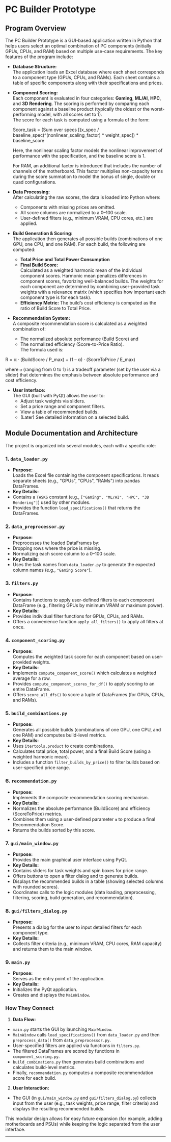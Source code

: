 ﻿# PC Builder Prototype

## Program Overview

The PC Builder Prototype is a GUI-based application written in Python that helps users select an optimal combination of PC components (initially GPUs, CPUs, and RAM) based on multiple use-case requirements. The key features of the program include:

- **Database Structure:**  
  The application loads an Excel database where each sheet corresponds to a component type (GPUs, CPUs, and RAMs). Each sheet contains a table of specific components along with their specifications and prices.

- **Component Scoring:**  
  Each component is evaluated in four categories: **Gaming**, **ML/AI**, **HPC**, and **3D Rendering**. The scoring is performed by comparing each component against a baseline product (typically the oldest or the worst-performing model, with all scores set to 1).  
  The score for each task is computed using a formula of the form:

  Score_task = (Sum over specs [(x_spec / baseline_spec)^(nonlinear_scaling_factor) * weight_spec]) * baseline_score

  Here, the nonlinear scaling factor models the nonlinear improvement of performance with the specification, and the baseline score is 1.

  For RAM, an additional factor is introduced that includes the number of channels of the motherboard. This factor multiplies non-capacity terms during the score summation to model the bonus of single, double or quad configurations.

- **Data Processing:**  
After calculating the raw scores, the data is loaded into Python where:
  - Components with missing prices are omitted.
  - All score columns are normalized to a 0–100 scale.
  - User-defined filters (e.g., minimum VRAM, CPU cores, etc.) are applied.

- **Build Generation & Scoring:**  
The application then generates all possible builds (combinations of one GPU, one CPU, and one RAM). For each build, the following are computed:
  - **Total Price and Total Power Consumption**
  - **Final Build Score:**  
      Calculated as a weighted harmonic mean of the individual component scores. Harmonic mean penalizes differences in component scores, favorizing well-balanced builds.
      The weights for each component are determined by combining user-provided task weights with a relevance matrix (which specifies how important each component type is for each task).
  - **Efficiency Metric:**
      The build’s cost efficiency is computed as the ratio of Build Score to Total Price.

- **Recommendation System:**  
A composite recommendation score is calculated as a weighted combination of:
  - The normalized absolute performance (Build Score) and
  - The normalized efficiency (Score-to-Price Ratio).  
The formula used is:

R = α · (BuildScore / P_max) + (1 – α) · (ScoreToPrice / E_max)

where `α` (ranging from 0 to 1) is a tradeoff parameter (set by the user via a slider) that determines the emphasis between absolute performance and cost efficiency.

- **User Interface:**  
The GUI (built with PyQt) allows the user to:
  - Adjust task weights via sliders.
  - Set a price range and component filters.
  - View a table of recommended builds.
  - (Later) See detailed information on a selected build.

## Module Documentation and Architecture

The project is organized into several modules, each with a specific role:

### 1. `data_loader.py`
- **Purpose:**  
Loads the Excel file containing the component specifications. It reads separate sheets (e.g., "GPUs", "CPUs", "RAMs") into pandas DataFrames.
- **Key Details:**  
- Contains a `TASKS` constant (e.g., `["Gaming", "ML/AI", "HPC", "3D Rendering"]`) used by other modules.
- Provides the function `load_specifications()` that returns the DataFrames.

### 2. `data_preprocessor.py`
- **Purpose:**  
Preprocesses the loaded DataFrames by:
- Dropping rows where the price is missing.
- Normalizing each score column to a 0–100 scale.
- **Key Details:**  
- Uses the task names from `data_loader.py` to generate the expected column names (e.g., `"Gaming Score"`).

### 3. `filters.py`
- **Purpose:**  
Contains functions to apply user-defined filters to each component DataFrame (e.g., filtering GPUs by minimum VRAM or maximum power).
- **Key Details:**  
- Provides individual filter functions for GPUs, CPUs, and RAMs.
- Offers a convenience function `apply_all_filters()` to apply all filters at once.

### 4. `component_scoring.py`
- **Purpose:**  
Computes the weighted task score for each component based on user-provided weights.  
- **Key Details:**  
- Implements `compute_component_score()` which calculates a weighted average for a row.
- Provides `compute_component_scores_for_df()` to apply scoring to an entire DataFrame.
- Offers `score_all_dfs()` to score a tuple of DataFrames (for GPUs, CPUs, and RAMs).

### 5. `build_combinations.py`
- **Purpose:**  
Generates all possible builds (combinations of one GPU, one CPU, and one RAM) and computes build-level metrics.
- **Key Details:**  
- Uses `itertools.product` to create combinations.
- Calculates total price, total power, and a final Build Score (using a weighted harmonic mean).
- Includes a function `filter_builds_by_price()` to filter builds based on user-specified price range.

### 6. `recommendation.py`
- **Purpose:**  
Implements the composite recommendation scoring mechanism.
- **Key Details:**  
- Normalizes the absolute performance (BuildScore) and efficiency (ScoreToPrice) metrics.
- Combines them using a user-defined parameter `α` to produce a final Recommendation Score.
- Returns the builds sorted by this score.

### 7. `gui/main_window.py`
- **Purpose:**  
Provides the main graphical user interface using PyQt.
- **Key Details:**  
- Contains sliders for task weights and spin boxes for price range.
- Offers buttons to open a filter dialog and to generate builds.
- Displays the recommended builds in a table (showing selected columns with rounded scores).
- Coordinates calls to the logic modules (data loading, preprocessing, filtering, scoring, build generation, and recommendation).

### 8. `gui/filters_dialog.py`
- **Purpose:**  
Presents a dialog for the user to input detailed filters for each component type.
- **Key Details:**  
- Collects filter criteria (e.g., minimum VRAM, CPU cores, RAM capacity) and returns them to the main window.

### 9. `main.py`
- **Purpose:**  
Serves as the entry point of the application.
- **Key Details:**  
- Initializes the PyQt application.
- Creates and displays the `MainWindow`.

### How They Connect
1. **Data Flow:**  
 - `main.py` starts the GUI by launching `MainWindow`.
 - `MainWindow` calls `load_specifications()` from `data_loader.py` and then `preprocess_data()` from `data_preprocessor.py`.
 - User-specified filters are applied via functions in `filters.py`.
 - The filtered DataFrames are scored by functions in `component_scoring.py`.
 - `build_combinations.py` then generates build combinations and calculates build-level metrics.
 - Finally, `recommendation.py` computes a composite recommendation score for each build.

2. **User Interaction:**  
 - The GUI (in `gui/main_window.py` and `gui/filters_dialog.py`) collects input from the user (e.g., task weights, price range, filter criteria) and displays the resulting recommended builds.

This modular design allows for easy future expansion (for example, adding motherboards and PSUs) while keeping the logic separated from the user interface.

---



